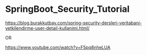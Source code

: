 # SpringBoot_Security_Tutorial

https://blog.burakkutbay.com/spring-security-dersleri-veritabani-yetkilendirme-user-detail-kullanimi.html/

OR 

https://www.youtube.com/watch?v=F5pq8nheLUA
